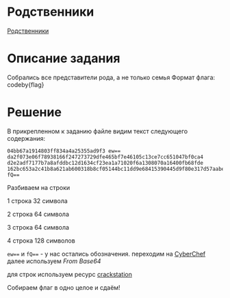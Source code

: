# Родственники

[Родственники](https://codeby.games/categories/cryptography/0b49e0c4-39cc-494c-8edc-3724b761df6e)

# Описание задания
Собрались все представители рода, а не только семья
Формат флага: codeby{flag}

# Решение

В прикрепленном к заданию файле видим текст следующего содержания:
```
04bb67a1914803ff834a4a25355ad9f3 ew== da2f073e06f78938166f247273729dfe465bf7e46105c13ce7cc651047bf0ca4 d2e2adf7177b7a8afddbc12d1634cf23ea1a71020f6a1308070a16400fb68fde 162bc653a2c41b8a621ab600318b8cf05144bc11dd9e68415390445d9f80e317d57aabe56ef7dead6a47c7176f049f8bb43c9bf125769166e993fc26e521312b fQ==
```

Разбиваем на строки

1 строка 32 символа

2 строка 64 символа

3 строка 64 символа

4 строка 128 символов

```ew==``` и ```fQ==``` - у нас остались обозначения. переходим на [CyberChef](https://gchq.github.io/CyberChef/) далее используем *From Base64*

для строк используем ресурс [crackstation](https://crackstation.net/)

Собираем флаг в одно целое и сдаём!
